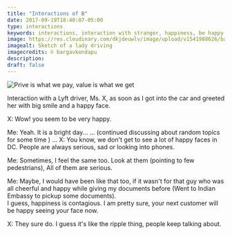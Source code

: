 ```yaml
---
title: "Interactions of B"
date: 2017-09-19T18:40:07-05:00
type: interactions
keywords: interactions, interaction with stranger, happiness, be happy
image: https://res.cloudinary.com/dkjdeuwlv/image/upload/v1541988626/bargavkondapu.com/posts/lady-driving.webp
imagealt: Sketch of a lady driving
imagecredits: © bargavkondapu
description:
draft: false
---
```

[comment]: # (Interactions with strangers )

![Prive is what we pay, value is what we get](https://res.cloudinary.com/dkjdeuwlv/image/upload/c_scale,w_auto,q_auto/v1541988626/bargavkondapu.com/posts/lady-driving.webp)

Interaction with a Lyft driver, Ms. X, as soon as I got into the car and greeted her with big smile and a happy face.

X: Wow! you seem to be very happy.

Me: Yeah. It is a bright day...
...
(continued discussing about random topics for some time )
...
X: You know, we don't get to see a lot of happy faces in DC. People are always serious, sad or looking into phones.

Me: Sometimes, I feel the same too. Look at them (pointing to few pedestrians), All of them are serious.

Me: Maybe, I would have been like that too, if it wasn't for that guy who was all cheerful and happy while giving my documents before (Went to Indian Embassy to pickup some documents).  
I guess, happiness is contagious. I am pretty sure, your next customer will be happy seeing your face now.

X: They sure do. I guess it's like the ripple thing, people keep talking about.
